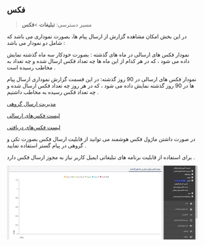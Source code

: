 ﻿## فکس

> مسیر دسترسی:  **تبلیغات** >**فکس** 

در این بخش امکان مشاهده گزارش از ارسال پیام ها، بصورت نموداری می باشد که شامل دو نمودار می باشد :

نمودار فکس های ارسالی در ماه های گذشته :  بصورت خودکار سه ماه گذشته نمایش داده می شود ، که در هر کدام از این ماه ها چه تعداد فکس  ارسال شده و چه تعداد به مخاطب رسیده است .  

نمودار فکس های ارسالی در 90 روز گذشته:  در این قسمت گزارش نموداری ارسال پیام ها در 90 روز گذشته نمایش داده می شود ، که در هر روز چه تعداد فکس  ارسال شده و چه تعداد فکس رسیده به مخاطب داشتیم . 

[مدیریت ارسال گروهی]( https://github.com/1stco/PayamGostarDocs/blob/master/help2.5.4/Marketing/fax/group-sending-fax/group-sending-fax.md)

[لیست فکس‌های ارسالی](https://github.com/1stco/PayamGostarDocs/blob/master/help2.5.4/Marketing/fax/send-list-fax/send-list-fax.md)

[لیست فکس‌های دریافتی]( https://github.com/1stco/PayamGostarDocs/blob/master/help2.5.4/Marketing/fax/resive-list-fax/resive-list-fax.md)


در صورت داشتن ماژول فکس هوشمند می توانید از  قابلیت ارسال فکس بصورت تکی و گروهی در پیام گستر استفاده نمایید .

برای استفاده از  قابلیت برنامه های تبلیغاتی  ایمیل کاربر نیاز به مجوز ارسال فکس دارد .

 ![](advertising-fax-home.png)
 
 
 
